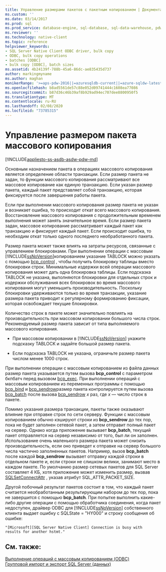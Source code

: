 ```yaml
---
title: Управление размерами пакетов с пакетным копированием | Документация Майкрософт
ms.custom: ''
ms.date: 03/14/2017
ms.prod: sql
ms.prod_service: database-engine, sql-database, sql-data-warehouse, pdw
ms.reviewer: ''
ms.technology: native-client
ms.topic: reference
helpviewer_keywords:
- SQL Server Native Client ODBC driver, bulk copy
- ODBC, bulk copy operations
- batches [ODBC]
- bulk copy [ODBC], batch sizes
ms.assetid: 4b24139f-788b-45a6-86dc-ae835435d737
author: markingmyname
ms.author: maghan
monikerRange: '>=aps-pdw-2016||=azuresqldb-current||=azure-sqldw-latest||>=sql-server-2016||=sqlallproducts-allversions||>=sql-server-linux-2017||=azuresqldb-mi-current'
ms.openlocfilehash: b8ad5561de57c88e052d09741444c1608ea77086
ms.sourcegitcommit: b87d36c46b39af8b929ad94ec707dee8800950f5
ms.translationtype: MT
ms.contentlocale: ru-RU
ms.lasthandoff: 02/08/2020
ms.locfileid: "73785315"
---
```

# <a name="managing-bulk-copy-batch-sizes"></a>Управление размером пакета массового копирования
[!INCLUDE[appliesto-ss-asdb-asdw-pdw-md](../../includes/appliesto-ss-asdb-asdw-pdw-md.md)]

  Основным назначением пакета в операциях массового копирования является определение области транзакции. Если размер пакета не задан, то функции массового копирования рассматривают все массовое копирование как единую транзакцию. Если указан размер пакета, каждый пакет представляет собой транзакцию, которая фиксируется после завершения работы пакета.  
  
 Если при выполнении массового копирования размер пакета не указан и возникает ошибка, то происходит откат всего массового копирования. Восстановление массового копирования с продолжительным временем выполнения может занять значительное время. Если размер пакета задан, массовое копирование рассматривает каждый пакет как транзакцию и фиксирует каждый пакет. Если происходит ошибка, то необходим откат только одного последнего необработанного пакета.  
  
 Размер пакета может также влиять на затраты ресурсов, связанные с управлением блокировками. При выполнении операции с массовым [!INCLUDE[ssNoVersion](../../includes/ssnoversion-md.md)]копированием указание TABLOCK можно указать с помощью [bcp_control](../../relational-databases/native-client-odbc-extensions-bulk-copy-functions/bcp-control.md) , чтобы получить блокировку таблицы вместо блокировки строк. Минимальные издержки всей операции массового копирования может дать одна блокировка таблицы. Если подсказка TABLOCK не указана, выполняются блокировки для отдельных строк и издержки обслуживания всех блокировок во время массового копирования могут уменьшить производительность. Поскольку блокировки удерживаются только во время транзакции, указание размера пакета приводит к регулярному формированию фиксации, которая освобождает текущие блокировки.  
  
 Количество строк в пакете может значительно повлиять на производительность при массовом копировании большого числа строк. Рекомендуемый размер пакета зависит от типа выполняемого массового копирования.  
  
-   При массовом копировании в [!INCLUDE[ssNoVersion](../../includes/ssnoversion-md.md)] укажите подсказку TABLOCK и задайте большой размер пакета.  
  
-   Если подсказка TABLOCK не указана, ограничьте размер пакета числом менее 1000 строк.  
  
 При выполнении операции с массовым копированием из файла данных размер пакета указывается путем вызова **bcp_control** с параметром бкпбатч перед вызовом [bcp_exec](../../relational-databases/native-client-odbc-extensions-bulk-copy-functions/bcp-exec.md). При выполнении операций с массовым копированием из переменных программы с помощью [bcp_bind](../../relational-databases/native-client-odbc-extensions-bulk-copy-functions/bcp-bind.md) и [bcp_sendrow](../../relational-databases/native-client-odbc-extensions-bulk-copy-functions/bcp-sendrow.md)размер пакета контролируется путем вызова [bcp_batch](../../relational-databases/native-client-odbc-extensions-bulk-copy-functions/bcp-batch.md) после вызова [bcp_sendrow](../../relational-databases/native-client-odbc-extensions-bulk-copy-functions/bcp-sendrow.md) *x* раз, где *x* — число строк в пакете.  
  
 Помимо указания размера транзакции, пакеты также оказывают влияние при отправке строк по сети серверу. Функции с массовым копированием обычно кэшируют строки из **bcp_sendrow** до тех пор, пока не будет заполнен сетевой пакет, а затем отправит полный пакет на сервер. Однако когда приложение вызывает **bcp_batch**, текущий пакет отправляется на сервер независимо от того, был ли он заполнен. Использование очень маленького размера пакета может снизить производительность, если оно приведет к отправке на сервер большого числа частично заполненных пакетов. Например, вызов **bcp_batch** после каждой **bcp_sendrow** вызывает отправку каждой строки в отдельном пакете и, если строки не слишком велики, занимают место в каждом пакете. По умолчанию размер сетевых пакетов для SQL Server составляет 4 КБ, хотя приложение может изменить размер, вызвав [SQLSetConnectAttr](../../relational-databases/native-client-odbc-api/sqlsetconnectattr.md) , указав атрибут SQL_ATTR_PACKET_SIZE.  
  
 Другой побочный результат пакетов состоит в том, что каждый пакет считается необработанным результирующим набором до тех пор, пока не завершится с помощью **bcp_batch**. При попытке выполнить какие-либо другие операции с помощью обработчика соединения, когда пакет недоступен, драйвер ODBC для [!INCLUDE[ssNoVersion](../../includes/ssnoversion-md.md)] собственного клиента выдает ошибку с SQLState = "HY000" и строку сообщения об ошибке:  
  
```  
"[Microsoft][SQL Server Native Client] Connection is busy with  
results for another hstmt."  
```  
  
## <a name="see-also"></a>См. также:  
 [Выполнение операций с массовым копированием &#40;ODBC&#41;](../../relational-databases/native-client-odbc-bulk-copy-operations/performing-bulk-copy-operations-odbc.md)   
 [Групповой импорт и экспорт SQL Server &#40;данных&#41;](../../relational-databases/import-export/bulk-import-and-export-of-data-sql-server.md)  
  
  
